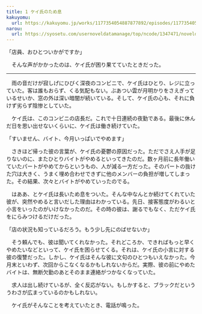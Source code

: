 ```yaml
---
title: 1 ケイ氏のため息
kakuyomu:
  url: https://kakuyomu.jp/works/1177354054887877892/episodes/1177354054887878604
narou:
  url: https://syosetu.com/usernoveldatamanage/top/ncode/1347471/noveldataid/11382322/
---
```


「店員、おひとついかがですか」

　そんな声がかかったのは、ケイ氏が困り果てていたときだった。

---

　雨の音だけが寂しげにひびく深夜のコンビニで、ケイ氏はひとり、レジに立っていた。客は誰もおらず、くる気配もない。ぶあつい雲が月明かりをさえぎっているせいか、窓の外は深い暗闇が続いている。そして、ケイ氏の心も、それに負けず劣らず陰惨としていた。

　ケイ氏は、このコンビニの店長だ。これで十日連続の夜勤である。最後に休んだ日を思い出せないくらいに、ケイ氏は働き続けていた。

「すいません、バイト、今月いっぱいでやめます」

　さきほど帰った彼の言葉が、ケイ氏の憂鬱の原因だった。ただでさえ人手が足りないのに、またひとりバイトがやめるといってきたのだ。数ヶ月前に長年働いていたパートがやめてからというもの、人が減る一方だった。そのパートの抜けた穴は大きく、うまく埋め合わせできずに他のメンバーの負担が増してしまった。その結果、次々とバイトがやめていったのでる。

　はああ、とケイ氏は長いため息をついた。そんな中なんとか続けてくれていた彼が、突然やめると言いだした理由はわかっている。先日、接客態度がわるいと小言をいったのがいけなかったのだ。その時の彼は、謝るでもなく、ただケイ氏をにらみつけるだけだった。

「店の状況も知っているだろう。もう少し先にのばせないか」

　そう頼んでも、彼は聞いてくれなかった。それどころか、できればもっと早くやめたいなどといって、ケイ氏を困らせてくる。それは、ケイ氏の小言に対する彼の復讐だった。しかし、ケイ氏はそんな彼に文句のひとつもいえなかった。今月末といわず、次回からこなくなるかもしれないからだ。実際、彼の前にやめたバイトは、無断欠勤のあとそのまま連絡がつかなくなっていた。

　求人は出し続けているが、全く反応がない。もしかすると、ブラックだといううわさが広まっているのかもしれない。

　ケイ氏がそんなことを考えていたとき、電話が鳴った。
